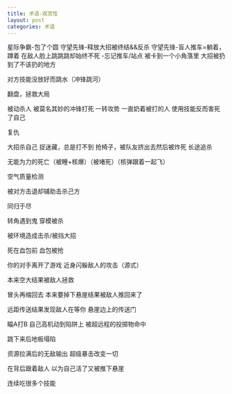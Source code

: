 ```yaml
---
title: 术语-观赏性
layout: post
categories: 术语
---
```


星际争霸-包了个圆
守望先锋-释放大招被终结&&反杀
守望先锋-盲人推车=躺着，蹲着
在敌人脸上跳跳跳却始终不死
-忘记推车/站点
被卡到一个小角落里
大招被扔到了不该扔的地方

对方技能没放好而跳水（冲锋跳河）

翻盘，拯救大局

被动杀人
被莫名其妙的冲锋打死
一转攻势
一直奶着被打的人
使用技能反而害死了自己

复仇

大招杀自己
捉迷藏，总是打不到
抢椅子，被队友挤出去然后被炸死
长途追杀

无能为力的死亡（被睡+核爆）（被堵死）（核弹跟着一起飞）

空气质量检测

被对方击退却辅助击杀己方

同归于尽

转角遇到鬼
穿模被杀

被环境造成击杀/被挡大招

死在血包前
血包被抢

你的对手离开了游戏
近身闪躲敌人的攻击（源式）

本来空大结果被敌人拯救

冒头再缩回去
本来要掉下悬崖结果被敌人推回来了

远距传送结果发现敌人在等你
悬崖边上的传送门

瞄A打B
自己高机动到陷阱上
被超远程的投掷物命中

跳下来后地板塌陷


资源拉满后的无敌输出
超级暴击改变一切

在背后跟着敌人
以为自己活了又被推下悬崖

连续吃很多个技能
